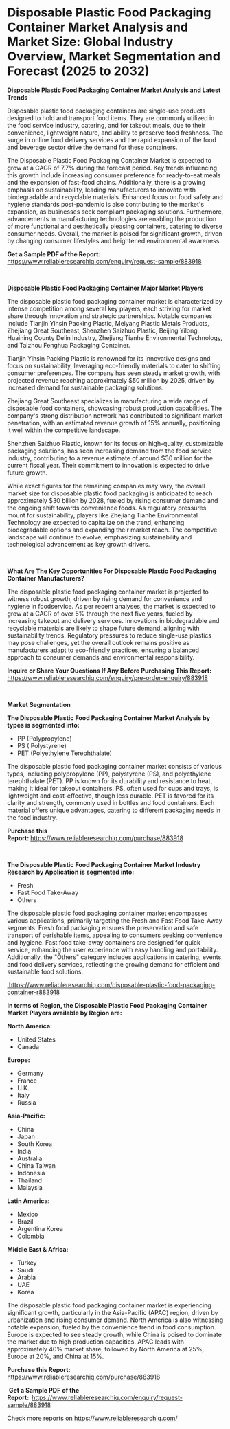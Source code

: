 <p><h1>Disposable Plastic Food Packaging Container Market Analysis and Market Size: Global Industry Overview, Market Segmentation and Forecast (2025 to 2032)</h1></p><p><strong>Disposable Plastic Food Packaging Container Market Analysis and Latest Trends</strong></p>
<p><p>Disposable plastic food packaging containers are single-use products designed to hold and transport food items. They are commonly utilized in the food service industry, catering, and for takeout meals, due to their convenience, lightweight nature, and ability to preserve food freshness. The surge in online food delivery services and the rapid expansion of the food and beverage sector drive the demand for these containers.</p><p>The Disposable Plastic Food Packaging Container Market is expected to grow at a CAGR of 7.7% during the forecast period. Key trends influencing this growth include increasing consumer preference for ready-to-eat meals and the expansion of fast-food chains. Additionally, there is a growing emphasis on sustainability, leading manufacturers to innovate with biodegradable and recyclable materials. Enhanced focus on food safety and hygiene standards post-pandemic is also contributing to the market's expansion, as businesses seek compliant packaging solutions. Furthermore, advancements in manufacturing technologies are enabling the production of more functional and aesthetically pleasing containers, catering to diverse consumer needs. Overall, the market is poised for significant growth, driven by changing consumer lifestyles and heightened environmental awareness.</p></p>
<p><strong>Get a Sample PDF of the Report:&nbsp;</strong> <a href="https://www.reliableresearchiq.com/enquiry/request-sample/883918?utm_campaign=2953&utm_medium=2&utm_source=Github&utm_content=ia&utm_term=08032025&utm_id=disposable-plastic-food-packaging-container">https://www.reliableresearchiq.com/enquiry/request-sample/883918</a></p>
<p>&nbsp;</p>
<p><strong>Disposable Plastic Food Packaging Container Major Market Players</strong></p>
<p><p>The disposable plastic food packaging container market is characterized by intense competition among several key players, each striving for market share through innovation and strategic partnerships. Notable companies include Tianjin Yihsin Packing Plastic, Meiyang Plastic Metals Products, Zhejiang Great Southeast, Shenzhen Saizhuo Plastic, Beijing Yilong, Huaining County Delin Industry, Zhejiang Tianhe Environmental Technology, and Taizhou Fenghua Packaging Container.</p><p>Tianjin Yihsin Packing Plastic is renowned for its innovative designs and focus on sustainability, leveraging eco-friendly materials to cater to shifting consumer preferences. The company has seen steady market growth, with projected revenue reaching approximately $50 million by 2025, driven by increased demand for sustainable packaging solutions.</p><p>Zhejiang Great Southeast specializes in manufacturing a wide range of disposable food containers, showcasing robust production capabilities. The company's strong distribution network has contributed to significant market penetration, with an estimated revenue growth of 15% annually, positioning it well within the competitive landscape.</p><p>Shenzhen Saizhuo Plastic, known for its focus on high-quality, customizable packaging solutions, has seen increasing demand from the food service industry, contributing to a revenue estimate of around $30 million for the current fiscal year. Their commitment to innovation is expected to drive future growth.</p><p>While exact figures for the remaining companies may vary, the overall market size for disposable plastic food packaging is anticipated to reach approximately $30 billion by 2028, fueled by rising consumer demand and the ongoing shift towards convenience foods. As regulatory pressures mount for sustainability, players like Zhejiang Tianhe Environmental Technology are expected to capitalize on the trend, enhancing biodegradable options and expanding their market reach. The competitive landscape will continue to evolve, emphasizing sustainability and technological advancement as key growth drivers.</p></p>
<p>&nbsp;</p>
<p><strong>What Are The Key Opportunities For Disposable Plastic Food Packaging Container Manufacturers?</strong></p>
<p><p>The disposable plastic food packaging container market is projected to witness robust growth, driven by rising demand for convenience and hygiene in foodservice. As per recent analyses, the market is expected to grow at a CAGR of over 5% through the next five years, fueled by increasing takeout and delivery services. Innovations in biodegradable and recyclable materials are likely to shape future demand, aligning with sustainability trends. Regulatory pressures to reduce single-use plastics may pose challenges, yet the overall outlook remains positive as manufacturers adapt to eco-friendly practices, ensuring a balanced approach to consumer demands and environmental responsibility.</p></p>
<p><strong>Inquire or Share Your Questions If Any Before Purchasing This Report:</strong> <a href="https://www.reliableresearchiq.com/enquiry/pre-order-enquiry/883918?utm_campaign=2953&utm_medium=2&utm_source=Github&utm_content=ia&utm_term=08032025&utm_id=disposable-plastic-food-packaging-container">https://www.reliableresearchiq.com/enquiry/pre-order-enquiry/883918</a></p>
<p>&nbsp;</p>
<p><strong>Market Segmentation</strong></p>
<p><strong>The Disposable Plastic Food Packaging Container Market Analysis by types is segmented into:</strong></p>
<p><ul><li>PP (Polypropylene)</li><li>PS ( Polystyrene)</li><li>PET (Polyethylene Terephthalate)</li></ul></p>
<p><p>The disposable plastic food packaging container market consists of various types, including polypropylene (PP), polystyrene (PS), and polyethylene terephthalate (PET). PP is known for its durability and resistance to heat, making it ideal for takeout containers. PS, often used for cups and trays, is lightweight and cost-effective, though less durable. PET is favored for its clarity and strength, commonly used in bottles and food containers. Each material offers unique advantages, catering to different packaging needs in the food industry.</p></p>
<p><strong>Purchase this Report:&nbsp;</strong><a href="https://www.reliableresearchiq.com/purchase/883918?utm_campaign=2953&utm_medium=2&utm_source=Github&utm_content=ia&utm_term=08032025&utm_id=disposable-plastic-food-packaging-container">https://www.reliableresearchiq.com/purchase/883918</a></p>
<p>&nbsp;</p>
<p><strong>The Disposable Plastic Food Packaging Container Market Industry Research by Application is segmented into:</strong></p>
<p><ul><li>Fresh</li><li>Fast Food Take-Away</li><li>Others</li></ul></p>
<p><p>The disposable plastic food packaging container market encompasses various applications, primarily targeting the Fresh and Fast Food Take-Away segments. Fresh food packaging ensures the preservation and safe transport of perishable items, appealing to consumers seeking convenience and hygiene. Fast food take-away containers are designed for quick service, enhancing the user experience with easy handling and portability. Additionally, the "Others" category includes applications in catering, events, and food delivery services, reflecting the growing demand for efficient and sustainable food solutions.</p></p>
<p><a href="https://www.reliableresearchiq.com/disposable-plastic-food-packaging-container-r883918?utm_campaign=2953&utm_medium=2&utm_source=Github&utm_content=ia&utm_term=08032025&utm_id=disposable-plastic-food-packaging-container">&nbsp;https://www.reliableresearchiq.com/disposable-plastic-food-packaging-container-r883918</a></p>
<p><strong>In terms of Region, the Disposable Plastic Food Packaging Container Market Players available by Region are:</strong></p>
<p>
    <p> <strong> North America: </strong>
        <ul>
            <li>United States</li>
            <li>Canada</li>
        </ul>
        </p> 
    <p> <strong> Europe: </strong>
        <ul>
            <li>Germany</li>
            <li>France</li>
            <li>U.K.</li>
            <li>Italy</li>
            <li>Russia</li>
        </ul>
        </p> 
    <p> <strong> Asia-Pacific: </strong>
        <ul>
            <li>China</li>
            <li>Japan</li>
            <li>South Korea</li>
            <li>India</li>
            <li>Australia</li>
            <li>China Taiwan</li>
            <li>Indonesia</li>
            <li>Thailand</li>
            <li>Malaysia</li>
        </ul>
        </p> 
    <p> <strong> Latin America: </strong>
        <ul>
            <li>Mexico</li>
            <li>Brazil</li>
            <li>Argentina Korea</li>
            <li>Colombia</li>
        </ul>
        </p> 
    <p> <strong> Middle East & Africa: </strong>
        <ul>
            <li>Turkey</li>
            <li>Saudi</li>
            <li>Arabia</li>
            <li>UAE</li>
            <li>Korea</li>
        </ul>
    </p>
    </p>
<p><p>The disposable plastic food packaging container market is experiencing significant growth, particularly in the Asia-Pacific (APAC) region, driven by urbanization and rising consumer demand. North America is also witnessing notable expansion, fueled by the convenience trend in food consumption. Europe is expected to see steady growth, while China is poised to dominate the market due to high production capacities. APAC leads with approximately 40% market share, followed by North America at 25%, Europe at 20%, and China at 15%.</p></p>
<p><strong>Purchase this Report: </strong><a href="https://www.reliableresearchiq.com/purchase/883918?utm_campaign=2953&utm_medium=2&utm_source=Github&utm_content=ia&utm_term=08032025&utm_id=disposable-plastic-food-packaging-container">https://www.reliableresearchiq.com/purchase/883918</a></p>
<p>&nbsp;<strong>Get a Sample PDF of the Report:&nbsp;&nbsp;</strong><a href="https://www.reliableresearchiq.com/enquiry/request-sample/883918?utm_campaign=2953&utm_medium=2&utm_source=Github&utm_content=ia&utm_term=08032025&utm_id=disposable-plastic-food-packaging-container">https://www.reliableresearchiq.com/enquiry/request-sample/883918</a></p>
<p><strong></strong></p>
<p>Check more reports on <a href="https://www.reliableresearchiq.com/?utm_campaign=2953&utm_medium=2&utm_source=Github&utm_content=ia&utm_term=08032025&utm_id=disposable-plastic-food-packaging-container">https://www.reliableresearchiq.com/</a></p>